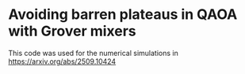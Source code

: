 # Avoiding barren plateaus in QAOA with Grover mixers
This code was used for the numerical simulations in https://arxiv.org/abs/2509.10424

